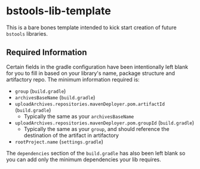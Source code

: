 # bstools-lib-template

This is a bare bones template intended to kick start creation of future `bstools` libraries.

## Required Information

Certain fields in the gradle configuration have been intentionally left blank for you to fill in based on your library's name, package structure and artifactory repo. The minimum information required is:

- `group` (`build.gradle`)
- `archivesBaseName` (`build.gradle`)
- `uploadArchives.repositories.mavenDeployer.pom.artifactId` (`build.gradle`)
  - Typically the same as your `archivesBaseName`
- `uploadArchives.repositories.mavenDeployer.pom.groupId` (`build.gradle`)
  - Typically the same as your `group`, and should reference the destination of the artifact in artifactory
- `rootProject.name` (`settings.gradle`)

The `dependencies` section of the `build.gradle` has also been left blank so you can add only the minimum dependencies your lib requires.